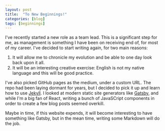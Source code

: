 ```yaml
---
layout: post
title:  "To New Beginnings!"
categories: [blog]
tags: [beginnings]
---
```

I've recently started a new role as a team lead. This is a significant step for me, as management is something I have 
been on receiving end of, for most of my career. I've decided to start writing again, for two main reasons:

1. It will allow me to chronicle my evolution and be able to one day look back upon it all.
1. It will be an interesting creative exercise: English is not my native language and this will be good practice.

I've also picked GitHub pages as the medium, under a custom URL. The repo had been laying dormant for years, but I
decided to pick it up and learn how to use [Jekyll](https://jekyllrb.com). I looked at modern static site generators
like [Gatsby](https://www.gatsbyjs.org/), and while I'm a big fan of React, writing a bunch of JavaSCript components
in order to create a few blog posts seemed overkill.

Maybe in time, if this website expends, it will become interesting to have something like Gatsby, but in the mean time,
writing some Markdown will do the job.